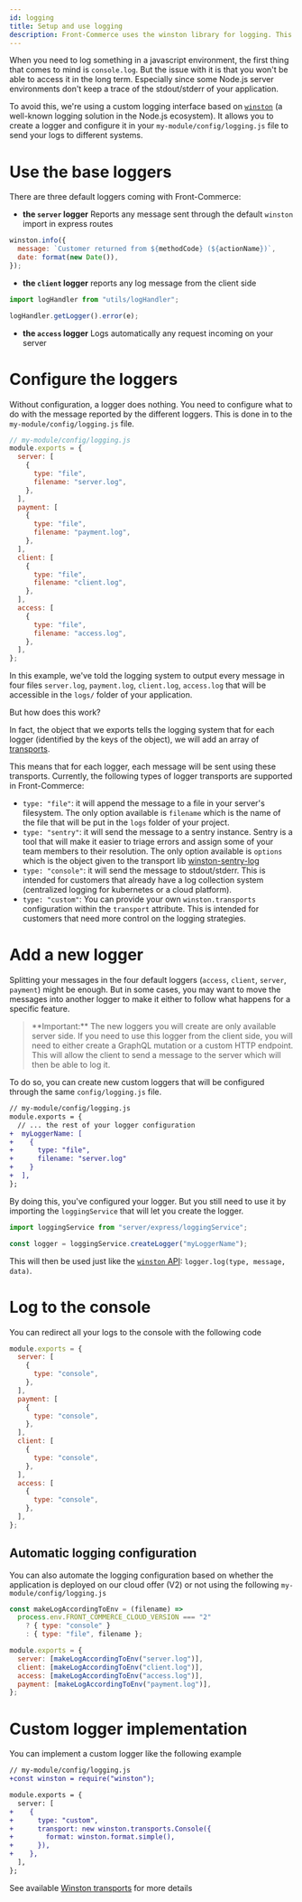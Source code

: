 ```yaml
---
id: logging
title: Setup and use logging
description: Front-Commerce uses the winston library for logging. This guide explains how to configure it and use it in your own code.
---
```


When you need to log something in a javascript environment, the first thing that comes to mind is `console.log`. But the issue with it is that you won't be able to access it in the long term. Especially since some Node.js server environments don't keep a trace of the stdout/stderr of your application.

To avoid this, we're using a custom logging interface based on [`winston`](https://github.com/winstonjs/winston) (a well-known logging solution in the Node.js ecosystem). It allows you to create a logger and configure it in your `my-module/config/logging.js` file to send your logs to different systems.

# Use the base loggers

There are three default loggers coming with Front-Commerce:

- **the `server` logger**
  Reports any message sent through the default `winston` import in express routes

```js
winston.info({
  message: `Customer returned from ${methodCode} (${actionName})`,
  date: format(new Date()),
});
```

- **the `client` logger**
  reports any log message from the client side

```js
import logHandler from "utils/logHandler";

logHandler.getLogger().error(e);
```

- **the `access` logger**
  Logs automatically any request incoming on your server

# Configure the loggers

Without configuration, a logger does nothing. You need to configure what to do with the message reported by the different loggers. This is done in to the `my-module/config/logging.js` file.

```js
// my-module/config/logging.js
module.exports = {
  server: [
    {
      type: "file",
      filename: "server.log",
    },
  ],
  payment: [
    {
      type: "file",
      filename: "payment.log",
    },
  ],
  client: [
    {
      type: "file",
      filename: "client.log",
    },
  ],
  access: [
    {
      type: "file",
      filename: "access.log",
    },
  ],
};
```

In this example, we've told the logging system to output every message in four files `server.log`, `payment.log`, `client.log`, `access.log` that will be accessible in the `logs/` folder of your application.

But how does this work?

In fact, the object that we exports tells the logging system that for each logger (identified by the keys of the object), we will add an array of [transports](https://github.com/winstonjs/winston#transports).

This means that for each logger, each message will be sent using these transports. Currently, the following types of logger transports are supported in Front-Commerce:

- `type: "file"`: it will append the message to a file in your server's filesystem.
  The only option available is `filename` which is the name of the file that will be put in the `logs` folder of your project.
- `type: "sentry"`: it will send the message to a sentry instance. Sentry is a tool that will make it easier to triage errors and assign some of your team members to their resolution.
  The only option available is `options` which is the object given to the transport lib [winston-sentry-log](https://github.com/franciscofsales/winston-sentry-log#readme)
- `type: "console"`: it will send the message to stdout/stderr. This is intended for customers that already have a log collection system (centralized logging for kubernetes or a cloud platform).
- `type: "custom"`: You can provide your own `winston.transports` configuration within the `transport` attribute. This is intended for customers that need more control on the logging strategies.

# Add a new logger

Splitting your messages in the four default loggers (`access`, `client`, `server`, `payment`) might be enough. But in some cases, you may want to move the messages into another logger to make it either to follow what happens for a specific feature.

<blockquote class="important">
**Important:** The new loggers you will create are only available server side. If you need to use this logger from the client side, you will need to either create a GraphQL mutation or a custom HTTP endpoint. This will allow the client to send a message to the server which will then be able to log it. <!-- TODO links to GraphQL Mutation + HTTP Endpoint -->
</blockquote>

To do so, you can create new custom loggers that will be configured through the same `config/logging.js` file.

```diff
// my-module/config/logging.js
module.exports = {
  // ... the rest of your logger configuration
+  myLoggerName: [
+    {
+      type: "file",
+      filename: "server.log"
+    }
+  ],
};
```

By doing this, you've configured your logger. But you still need to use it by importing the `loggingService` that will let you create the logger.

```js
import loggingService from "server/express/loggingService";

const logger = loggingService.createLogger("myLoggerName");
```

This will then be used just like the [`winston` API](https://github.com/winstonjs/winston#using-logging-levels): `logger.log(type, message, data)`.

# Log to the console

You can redirect all your logs to the console with the following code

```js
module.exports = {
  server: [
    {
      type: "console",
    },
  ],
  payment: [
    {
      type: "console",
    },
  ],
  client: [
    {
      type: "console",
    },
  ],
  access: [
    {
      type: "console",
    },
  ],
};
```

## Automatic logging configuration

You can also automate the logging configuration based on whether the application is deployed on our cloud offer (V2) or not using the following `my-module/config/logging.js`

```js
const makeLogAccordingToEnv = (filename) =>
  process.env.FRONT_COMMERCE_CLOUD_VERSION === "2"
    ? { type: "console" }
    : { type: "file", filename };

module.exports = {
  server: [makeLogAccordingToEnv("server.log")],
  client: [makeLogAccordingToEnv("client.log")],
  access: [makeLogAccordingToEnv("access.log")],
  payment: [makeLogAccordingToEnv("payment.log")],
};
```

# Custom logger implementation

You can implement a custom logger like the following example

```diff
// my-module/config/logging.js
+const winston = require("winston");

module.exports = {
  server: [
+    {
+      type: "custom",
+      transport: new winston.transports.Console({
+        format: winston.format.simple(),
+      }),
+    },
  ],
};
```

See available [Winston transports](https://github.com/winstonjs/winston/blob/master/docs/transports.md) for more details
